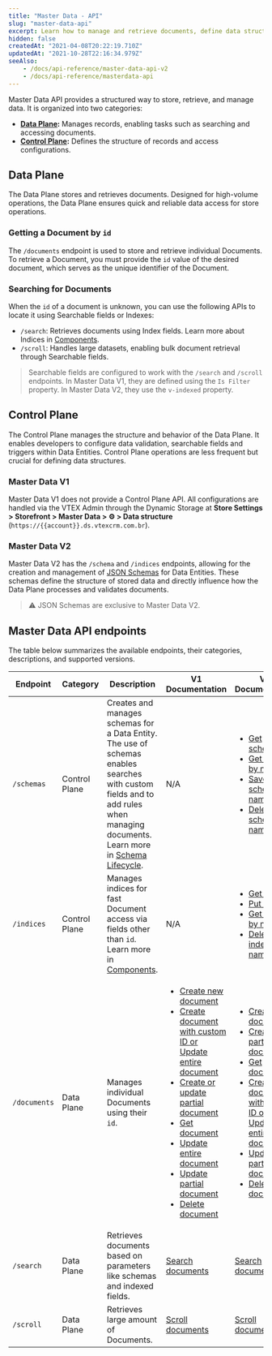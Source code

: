 ```yaml
---
title: "Master Data - API"
slug: "master-data-api"
excerpt: Learn how to manage and retrieve documents, define data structures, and configure searchable fields in Master Data.
hidden: false
createdAt: "2021-04-08T20:22:19.710Z"
updatedAt: "2021-10-28T22:16:34.979Z"
seeAlso:
    - /docs/api-reference/master-data-api-v2
    - /docs/api-reference/masterdata-api
---
```


Master Data API provides a structured way to store, retrieve, and manage data. It is organized into two categories:
- **[Data Plane](#data-plane):** Manages records, enabling tasks such as searching and accessing documents. 
- **[Control Plane](#control-plane):** Defines the structure of records and access configurations.

## Data Plane

The Data Plane stores and retrieves documents. Designed for high-volume operations, the Data Plane ensures quick and reliable data access for store operations.

### Getting a Document by `id`

The `/documents` endpoint is used to store and retrieve individual Documents. To retrieve a Document, you must provide the `id` value of the desired document, which serves as the unique identifier of the Document.

### Searching for Documents

When the `id` of a document is unknown, you can use the following APIs to locate it using Searchable fields or Indexes:

- `/search`: Retrieves documents using Index fields. Learn more about Indices in [Components](https://developers.vtex.com/docs/guides/master-data-components).
- `/scroll`: Handles large datasets, enabling bulk document retrieval through Searchable fields.

> Searchable fields are configured to work with the `/search` and `/scroll` endpoints. In Master Data V1, they are defined using the `Is Filter` property. In Master Data V2, they use the `v-indexed` property.

## Control Plane

The Control Plane manages the structure and behavior of the Data Plane. It enables developers to configure data validation, searchable fields and triggers within Data Entities. Control Plane operations are less frequent but crucial for defining data structures.

### Master Data V1

Master Data V1 does not provide a Control Plane API. All configurations are handled via the VTEX Admin through the Dynamic Storage at **Store Settings > Storefront > Master Data > ⚙ > Data structure** (`https://{{account}}.ds.vtexcrm.com.br`).

### Master Data V2

Master Data V2 has the `/schema` and `/indices` endpoints, allowing for the creation and management of [JSON Schemas](https://json-schema.org/) for Data Entities. These schemas define the structure of stored data and directly influence how the Data Plane processes and validates documents.

>⚠️ JSON Schemas are exclusive to Master Data V2.

## Master Data API endpoints

The table below summarizes the available endpoints, their categories, descriptions, and supported versions.

| Endpoint | Category | Description                                                                | V1 Documentation | V2 Documentation |
|----------|----------|----------------------------------------------------------------------------|------------------|------------------|
| `/schemas`   | Control Plane | Creates and manages schemas for a Data Entity. The use of schemas enables searches with custom fields and to add rules when managing documents. Learn more in [Schema Lifecycle](https://developers.vtex.com/docs/guides/master-data-schema-lifecycle). | N/A  |    <ul><li><a href="https://developers.vtex.com/docs/api-reference/master-data-api-v2#get-/api/dataentities/-dataEntityName-/schemas">Get schemas</a></li><li><a href="https://developers.vtex.com/docs/api-reference/master-data-api-v2#get-/api/dataentities/-dataEntityName-/schemas/-schemaName-">Get schema by name</a></li><li><a href="https://developers.vtex.com/docs/api-reference/master-data-api-v2#put-/api/dataentities/-dataEntityName-/schemas/-schemaName-">Save schema by name</a></li><li><a href="https://developers.vtex.com/docs/api-reference/master-data-api-v2#delete-/api/dataentities/-dataEntityName-/schemas/-schemaName-">Delete schema by name</a></li></ul>  |
|  `/indices`   | Control Plane | Manages indices for fast Document access via fields other than `id`. Learn more in [Components](https://developers.vtex.com/docs/guides/master-data-components). | N/A      | <ul><li>[Get indices](https://developers.vtex.com/docs/api-reference/master-data-api-v2#get-/api/dataentities/-dataEntityName-/indices)</li><li>[Put indices](https://developers.vtex.com/docs/api-reference/master-data-api-v2#put-/api/dataentities/-dataEntityName-/indices)</li><li>[Get index by name](https://developers.vtex.com/docs/api-reference/master-data-api-v2#get-/api/dataentities/-dataEntityName-/indices/-index_name-)</li><li>[Delete index by name](https://developers.vtex.com/docs/api-reference/master-data-api-v2#delete-/api/dataentities/-dataEntityName-/indices/-index_name-)</li></ul>    |
|  `/documents` | Data Plane    | Manages individual Documents using their `id`.                                      | <ul><li><a href="https://developers.vtex.com/docs/api-reference/masterdata-api#post-/api/dataentities/-acronym-/documents">Create new document</a></li><li><a href="https://developers.vtex.com/docs/api-reference/masterdata-api#put-/api/dataentities/-acronym-/documents/-id-">Create document with custom ID or Update entire document</a></li><li><a href="https://developers.vtex.com/docs/api-reference/masterdata-api#patch-/api/dataentities/-acronym-/documents">Create or update partial document</a></li><li><a href="https://developers.vtex.com/docs/api-reference/masterdata-api#get-/api/dataentities/-acronym-/documents/-id-">Get document</a></li><li><a href="https://developers.vtex.com/docs/api-reference/masterdata-api#put-/api/dataentities/-acronym-/documents/-id-">Update entire document</a></li><li><a href="https://developers.vtex.com/docs/api-reference/masterdata-api#patch-/api/dataentities/-acronym-/documents/-id-">Update partial document</a></li><li><a href="https://developers.vtex.com/docs/api-reference/masterdata-api#delete-/api/dataentities/-acronym-/documents/-id-">Delete document</a></li></ul>          |  <ul><li>[Create new document](https://developers.vtex.com/docs/api-reference/master-data-api-v2#post-/api/dataentities/-dataEntityName-/documents)</li><li>[Create partial document](https://developers.vtex.com/docs/api-reference/master-data-api-v2#patch-/api/dataentities/-dataEntityName-/documents)</li><li>[Get document](https://developers.vtex.com/docs/api-reference/master-data-api-v2#get-/api/dataentities/-dataEntityName-/documents/-id-)</li><li>[Create document with custom ID or Update entire document](https://developers.vtex.com/docs/api-reference/master-data-api-v2#put-/api/dataentities/-dataEntityName-/documents/-id-)</li><li>[Update partial document](https://developers.vtex.com/docs/api-reference/master-data-api-v2#patch-/api/dataentities/-dataEntityName-/documents/-id-)</li><li>[Delete document](https://developers.vtex.com/docs/api-reference/master-data-api-v2#delete-/api/dataentities/-dataEntityName-/documents/-id-)</li></ul>       |
|`/search`    | Data Plane    | Retrieves documents based on parameters like schemas and indexed fields.                     | [Search documents](https://developers.vtex.com/docs/api-reference/masterdata-api#get-/api/dataentities/-acronym-/search)           | [Search documents](https://developers.vtex.com/docs/api-reference/master-data-api-v2#get-/api/dataentities/-dataEntityName-/search)       |
|`/scroll`   | Data Plane    | Retrieves large amount of Documents.                                                       | [Scroll documents](https://developers.vtex.com/docs/api-reference/masterdata-api#get-/api/dataentities/-acronym-/scroll)           | [Scroll documents](https://developers.vtex.com/docs/api-reference/master-data-api-v2#get-/api/dataentities/-dataEntityName-/scroll)       |
